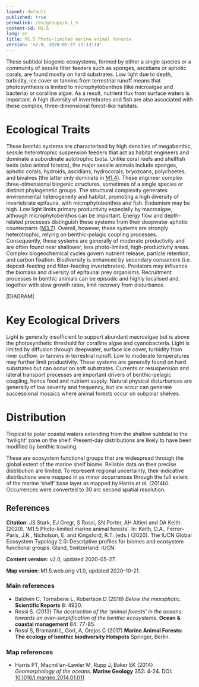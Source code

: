 ```yaml
---
layout: default
published: true
permalink: /en/groups/m_1_5
content-id: M1.5
lang: en
title: M1.5 Photo-limited marine animal forests
version: 'v2.0, 2020-05-27 21:13:14'
---
```


These subtidal biogenic ecosystems, formed by either a single species or a community of sessile filter feeders such as sponges, ascidians or aphotic corals, are found mostly on hard substrates.  Low light due to depth, turbidity, ice cover or tannins from terrestrial runoff means that photosynthesis is limited to microphytobenthos (like microalgae and bacteria) or coralline algae. As a result, nutrient flux from surface waters is important. A high diversity of invertebrates and fish are also associated with these complex, three-dimensional forest-like habitats.

# Ecological Traits
 
These benthic systems are characterised by high densities of megabenthic, sessile heterotrophic suspension feeders that act as habitat engineers and dominate a subordinate autotrophic biota. Unlike coral reefs and shellfish beds (also animal forests), the major sessile animals include sponges, aphotic corals, hydroids, ascidians, hydrocorals, bryozoans, polychaetes, and bivalves (the latter only dominate in [M1.4](/explore/groups/M1.4)). These engineer complex three-dimensional biogenic structures, sometimes of a single species or distinct phylogenetic groups. The structural complexity generates environmental heterogeneity and habitat, promoting a high diversity of invertebrate epifauna, with microphytobenthos and fish. Endemism may be high. Low light limits primary productivity especially by macroalgae, although microphytobenthos can be important. Energy flow and depth-related processes distinguish these systems from their deepwater aphotic counterparts ([M3.7](/explore/groups/M3.7)). Overall, however, these systems are strongly heterotrophic, relying on benthic-pelagic coupling processes. Consequently, these systems are generally of moderate productivity and are often found near shallower, less photo-limited, high-productivity areas. Complex biogeochemical cycles govern nutrient release, particle retention, and carbon fixation. Biodiversity is enhanced by secondary consumers (i.e. deposit-feeding and filter-feeding invertebrates). Predators may influence the biomass and diversity of epifaunal prey organisms. Recruitment processes in benthic animals can be episodic and highly localised and, together with slow growth rates, limit recovery from disturbance.

[DIAGRAM]

# Key Ecological Drivers
 
Light is generally insufficient to support abundant macroalgae but is above the photosynthetic threshold for coralline algae and cyanobacteria. Light is limited by diffusion through deepwater, surface ice cover, turbidity from river outflow, or tannins in terrestrial runoff. Low to moderate temperatures may further limit productivity. These systems are generally found on hard substrates but can occur on soft substrates. Currents or resuspension and lateral transport processes are important drivers of benthic-pelagic coupling, hence food and nutrient supply. Natural physical disturbances are generally of low severity and frequency, but ice scour can generate successional mosaics where animal forests occur on subpolar shelves.
 
# Distribution
 
Tropical to polar coastal waters extending from the shallow subtidal to the ‘twilight’ zone on the shelf. Present-day distributions are likely to have been modified by benthic trawling.

These are ecosystem functional groups that are widespread through the global extent of the marine shelf biome. Reliable data on their precise distribution are limited. To represent regional uncertainty, their indicative distributions were mapped in as minor occurrences through the full extent of the marine ‘shelf’ base layer as mapped by Harris _et al._ (2014b). Occurrences were converted to 30 arc second spatial resolution.

## References

**Citation**: JS Stark, EJ Gregr, S Rossi, SN Porter, AH Altieri and DA Keith. (2020). 'M1.5 Photo-limited marine animal forests'. In: Keith, D.A., Ferrer-Paris, J.R., Nicholson, E. and Kingsford, R.T. (eds.) (2020). The IUCN Global Ecosystem Typology 2.0: Descriptive profiles for biomes and ecosystem functional groups. Gland, Switzerland: IUCN.

**Content version**: v2.0, updated 2020-05-27.

**Map version**: M1.5.web.orig v1.0, updated 2020-10-21.

### Main references
* Baldwin C, Tornabene L, Robertson D  (2018) *Below the mesophotic*. **Scientific Reports** 8: 4920.
* Rossi S.  (2013) *The destruction of the ‘animal forests’ in the oceans: towards an over-simplification of the benthic ecosystems*. **Ocean & coastal management** 84: 77-85.
* Rossi S, Bramanti L, Gori, A, Orejas C  (2017) **Marine Animal Forests: The ecology of benthic biodiversity Hotspots** Springer, Berlin.

### Map references
* Harris PT, Macmillan-Lawler M, Rupp J, Baker EK  (2014) *Geomorphology of the oceans*. **Marine Geology** 352: 4-24. DOI: [10.1016/j.margeo.2014.01.011](http://doi.org/10.1016/j.margeo.2014.01.011)
